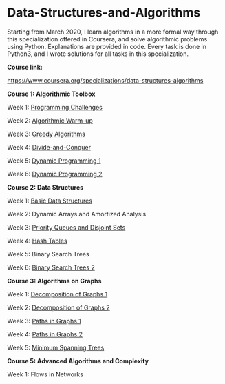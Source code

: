 # Data-Structures-and-Algorithms
Starting from March 2020, I learn algorithms in a more formal way through this specialization offered in Coursera, and solve algorithmic problems using Python. Explanations are provided in code. Every task is done in Python3, and I wrote solutions for all tasks in this specialization.

**Course link:**

https://www.coursera.org/specializations/data-structures-algorithms

**Course 1: Algorithmic Toolbox**

Week 1: [Programming Challenges](Algorithmic-Toolbox/Week1)

Week 2: [Algorithmic Warm-up](Algorithmic-Toolbox/Week2)

Week 3: [Greedy Algorithms](Algorithmic-Toolbox/Week3)

Week 4: [Divide-and-Conquer](Algorithmic-Toolbox/Week4)

Week 5: [Dynamic Programming 1](Algorithmic-Toolbox/Week5)

Week 6: [Dynamic Programming 2](Algorithmic-Toolbox/Week6)

**Course 2: Data Structures**

Week 1: [Basic Data Structures](Data-Structures/Week1)

Week 2: Dynamic Arrays and Amortized Analysis

Week 3: [Priority Queues and Disjoint Sets](Data-Structures/Week3)

Week 4: [Hash Tables](Data-Structures/Week4)

Week 5: Binary Search Trees

Week 6: [Binary Search Trees 2](Data-Structures/Week6)

**Course 3: Algorithms on Graphs**

Week 1: [Decomposition of Graphs 1](Algorithms-on-Graphs/Week1)

Week 2: [Decomposition of Graphs 2](Algorithms-on-Graphs/Week2)

Week 3: [Paths in Graphs 1](Algorithms-on-Graphs/Week3)

Week 4: [Paths in Graphs 2](Algorithms-on-Graphs/Week4)

Week 5: [Minimum Spanning Trees](Algorithms-on-Graphs/Week5)

**Course 5: Advanced Algorithms and Complexity**

Week 1: Flows in Networks
